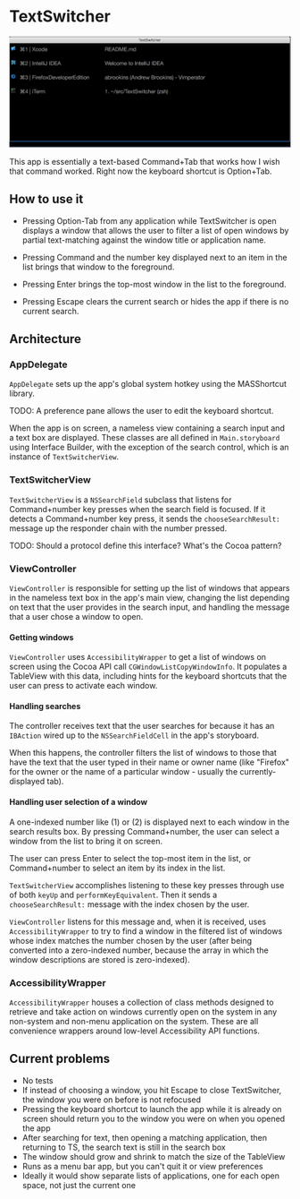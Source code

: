 # TextSwitcher

![Screenshot](https://raw.githubusercontent.com/abrookins/TextSwitcher/master/screenshots/openwindow.png)

This app is essentially a text-based Command+Tab that works how I wish that command worked. Right now the keyboard shortcut is Option+Tab.

## How to use it
* Pressing Option-Tab from any application while TextSwitcher is open displays a window that
allows the user to filter a list of open windows by partial text-matching against the window
title or application name.

* Pressing Command and the number key displayed next to an item in the list brings that window to the foreground.

* Pressing Enter brings the top-most window in the list to the foreground.

* Pressing Escape clears the current search or hides the app if there is no current search.

## Architecture

### AppDelegate
`AppDelegate` sets up the app's global system hotkey using the MASShortcut library.

TODO: A preference pane allows the user to edit the keyboard shortcut.

When the app is on screen, a nameless view containing a search input and a text
box are displayed. These classes are all defined in `Main.storyboard` using
Interface Builder, with the exception of the search control, which is an
instance of `TextSwitcherView`.

### TextSwitcherView
`TextSwitcherView` is a `NSSearchField` subclass that listens for
Command+number key presses when the search field is focused. If it detects
a Command+number key press, it sends the `chooseSearchResult:` message
up the responder chain with the number pressed.

TODO: Should a protocol define this interface? What's the Cocoa pattern?

### ViewController
`ViewController` is responsible for setting up the list of windows that appears
in the nameless text box in the app's main view, changing the list depending on
text that the user provides in the search input, and handling the message
that a user chose a window to open.

#### Getting windows
`ViewController` uses `AccessibilityWrapper` to get a list of windows on screen
using the Cocoa API call `CGWindowListCopyWindowInfo`. It populates a TableView
with this data, including hints for the keyboard shortcuts that the user can
press to activate each window.

#### Handling searches
The controller receives text that the user searches for because it has an
`IBAction` wired up to the `NSSearchFieldCell` in the app's storyboard.

When this happens, the controller filters the list of windows to those
that have the text that the user typed in their name or owner name (like
"Firefox" for the owner or the name of a particular window - usually the
currently-displayed tab).

#### Handling user selection of a window
A one-indexed number like (1) or (2) is displayed next to each window in the
search results box. By pressing Command+number, the user can select a window
from the list to bring it on screen.

The user can press Enter to select the top-most item in the list, or Command+number
to select an item by its index in the list.

`TextSwitcherView` accomplishes listening to these key presses through use of both
`keyUp` and `performKeyEquivalent`. Then it sends a `chooseSearchResult:` message
with the index chosen by the user.

`ViewController` listens for this message and, when it is received, uses
`AccessibilityWrapper` to try to find a window in the filtered list of windows
whose index matches the number chosen by the user (after being converted into
a zero-indexed number, because the array in which the window descriptions are
stored is zero-indexed).

### AccessibilityWrapper
`AccessibilityWrapper` houses a collection of class methods designed to retrieve
and take action on windows currently open on the system in any non-system
and non-menu application on the system. These are all convenience wrappers around
low-level Accessibility API functions.

## Current problems
* No tests
* If instead of choosing a window, you hit Escape to close TextSwitcher, the window you were on before is not refocused
* Pressing the keyboard shortcut to launch the app while it is already on screen should return you to the window you were on when you opened the app
* After searching for text, then opening a matching application, then returning to TS, the search text is still in the search box
* The window should grow and shrink to match the size of the TableView
* Runs as a menu bar app, but you can't quit it or view preferences
* Ideally it would show separate lists of applications, one for each open space, not just the current one
